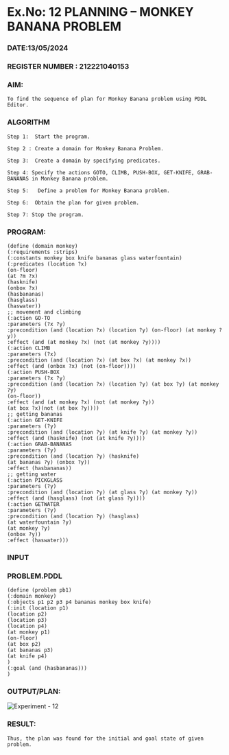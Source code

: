 # Ex.No: 12  PLANNING –  MONKEY BANANA PROBLEM
### DATE:13/05/2024

### REGISTER NUMBER : 212221040153

### AIM: 
    To find the sequence of plan for Monkey Banana problem using PDDL Editor.
    
###  ALGORITHM
    Step 1:  Start the program.
    
    Step 2 : Create a domain for Monkey Banana Problem.
    
    Step 3:  Create a domain by specifying predicates.
    
    Step 4: Specify the actions GOTO, CLIMB, PUSH-BOX, GET-KNIFE, GRAB-BANANAS in Monkey Banana problem.
    
    Step 5:   Define a problem for Monkey Banana problem.
    
    Step 6:  Obtain the plan for given problem.
    
    Step 7: Stop the program.
    
### PROGRAM:

    (define (domain monkey)         
    (:requirements :strips) 
    (:constants monkey box knife bananas glass waterfountain) 
    (:predicates (location ?x) 
    (on-floor) 
    (at ?m ?x) 
    (hasknife) 
    (onbox ?x) 
    (hasbananas) 
    (hasglass) 
    (haswater)) 
    ;; movement and climbing 
    (:action GO-TO 
    :parameters (?x ?y) 
    :precondition (and (location ?x) (location ?y) (on-floor) (at monkey ?y)) 
    :effect (and (at monkey ?x) (not (at monkey ?y)))) 
    (:action CLIMB 
    :parameters (?x) 
    :precondition (and (location ?x) (at box ?x) (at monkey ?x)) 
    :effect (and (onbox ?x) (not (on-floor)))) 
    (:action PUSH-BOX 
    :parameters (?x ?y) 
    :precondition (and (location ?x) (location ?y) (at box ?y) (at monkey ?y)  
    (on-floor)) 
    :effect (and (at monkey ?x) (not (at monkey ?y)) 
    (at box ?x)(not (at box ?y)))) 
    ;; getting bananas 
    (:action GET-KNIFE 
    :parameters (?y) 
    :precondition (and (location ?y) (at knife ?y) (at monkey ?y)) 
    :effect (and (hasknife) (not (at knife ?y)))) 
    (:action GRAB-BANANAS 
    :parameters (?y) 
    :precondition (and (location ?y) (hasknife)  
    (at bananas ?y) (onbox ?y)) 
    :effect (hasbananas)) 
    ;; getting water 
    (:action PICKGLASS 
    :parameters (?y) 
    :precondition (and (location ?y) (at glass ?y) (at monkey ?y)) 
    :effect (and (hasglass) (not (at glass ?y)))) 
    (:action GETWATER 
    :parameters (?y) 
    :precondition (and (location ?y) (hasglass) 
    (at waterfountain ?y) 
    (at monkey ?y) 
    (onbox ?y)) 
    :effect (haswater))) 


### INPUT

  ### PROBLEM.PDDL
  
    (define (problem pb1) 
    (:domain monkey) 
    (:objects p1 p2 p3 p4 bananas monkey box knife) 
    (:init (location p1) 
    (location p2) 
    (location p3) 
    (location p4) 
    (at monkey p1) 
    (on-floor) 
    (at box p2) 
    (at bananas p3) 
    (at knife p4) 
    ) 
    (:goal (and (hasbananas))) 
    )
    
### OUTPUT/PLAN:

![Experiment - 12](https://github.com/AKASHBKUMAR/AI_Lab_2023-24/assets/113763258/6cc65bda-a206-4f85-bef4-2a153acbba95)


### RESULT:
    Thus, the plan was found for the initial and goal state of given problem.
